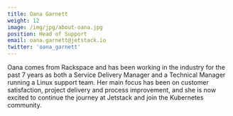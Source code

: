 ```yaml
---
title: Oana Garnett
weight: 12
image: /img/jpg/about-oana.jpg
position: Head of Support
email: oana.garnett@jetstack.io
twitter: 'oana_garnett'
---
```


Oana comes from Rackspace and has been working in the industry for the past 7
years as both a Service Delivery Manager and a Technical Manager running a Linux
support team. Her main focus has been on customer satisfaction, project delivery
and process improvement, and she is now excited to continue the journey at
Jetstack and join the Kubernetes community.
